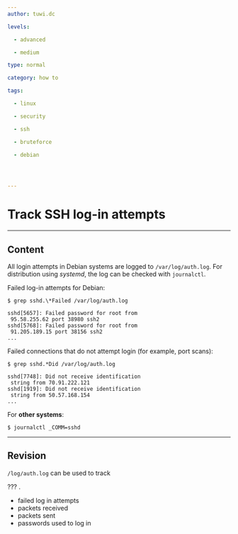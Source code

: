 ```yaml
---
author: tuwi.dc

levels:

  - advanced

  - medium

type: normal

category: how to

tags:

  - linux

  - security

  - ssh

  - bruteforce

  - debian




---
```


# Track SSH log-in attempts

---
## Content

All login attempts in Debian systems are logged to `/var/log/auth.log`. For distribution using *systemd*, the log can be checked with `journalctl`.

Failed log-in attempts for Debian:
```
$ grep sshd.\*Failed /var/log/auth.log 
```
```
sshd[5657]: Failed password for root from
 95.58.255.62 port 38980 ssh2
sshd[5768]: Failed password for root from
 91.205.189.15 port 38156 ssh2
...
```
Failed connections that do not attempt login (for example, port scans):
```
$ grep sshd.*Did /var/log/auth.log
```
```
sshd[7748]: Did not receive identification
 string from 70.91.222.121
sshd[1919]: Did not receive identification
 string from 50.57.168.154
...
```
For **other systems**:
```
$ journalctl _COMM=sshd 
```

---
## Revision

`/log/auth.log` can be used to track 

??? .

* failed log in attempts
* packets received
* packets sent
* passwords used to log in

